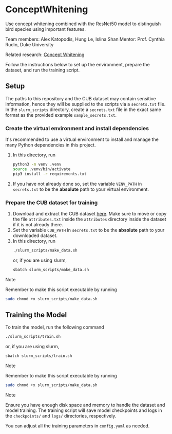 # ConceptWhitening

Use concept whitening combined with the ResNet50 model to distinguish bird species using important features.

Team members: Alex Katopodis, Hung Le, Islina Shan
Mentor: Prof. Cynthia Rudin, Duke University

Related research: [Concept Whitening](https://github.com/zhiCHEN96/ConceptWhitening.git)

Follow the instructions below to set up the environment, prepare the dataset, and run the training script.

## Setup

The paths to this repository and the CUB dataset may contain sensitive information, hence they will be supplied to the scripts via a `secrets.txt` file. In the `slurm_scripts` directory, create a `secrets.txt` file in the exact same format as the provided example `sample_secrets.txt`.

### Create the virtual environment and install dependencies

It's recommended to use a virtual environment to install and manage the many Python dependencies in this project.

1. In this directory, run

    ```bash
    python3 -m venv .venv
    source .venv/bin/activate
    pip3 install -r requirements.txt
    ```
2. If you have not already done so, set the variable `VENV_PATH` in `secrets.txt` to be the **absolute** path to your virtual environment.

### Prepare the CUB dataset for training

1. Download and extract the CUB dataset [here](https://data.caltech.edu/records/65de6-vp158). Make sure to move or copy the file `attributes.txt` inside the `attributes` directory inside the dataset if it is not already there.
2. Set the variable `CUB_PATH` in `secrets.txt` to be the **absolute** path to your downloaded dataset.
3. In this directory, run
    ```bash
    ./slurm_scripts/make_data.sh
    ```
    or, if you are using slurm,
    ```bash
    sbatch slurm_scripts/make_data.sh
    ```
> [!NOTE]
> Remember to make this script executable by running
> ```bash
> sudo chmod +x slurm_scripts/make_data.sh
> ```

## Training the Model

To train the model, run the following command
```bash
./slurm_scripts/train.sh
```
or, if you are using slurm,
```bash
sbatch slurm_scripts/train.sh
```
> [!NOTE]
> Remember to make this script executable by running
> ```bash
> sudo chmod +x slurm_scripts/make_data.sh
> ```

> [!NOTE]
> Ensure you have enough disk space and memory to handle the dataset and model training.
> The training script will save model checkpoints and logs in the `checkpoints/` and `logs/` directories, respectively.

You can adjust all the training parameters in `config.yaml` as needed.

